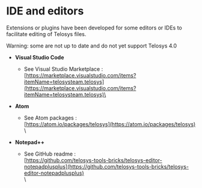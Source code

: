 # IDE and editors

Extensions or plugins have been developed for some editors or IDEs to facilitate editing of Telosys files.

Warning: some are not up to date and do not yet support Telosys 4.0

* **Visual Studio Code**&#x20;
  * See Visual Studio Marketplace :  \
    [https://marketplace.visualstudio.com/items?itemName=telosysteam.telosys](https://marketplace.visualstudio.com/items?itemName=telosysteam.telosys)\

* **Atom**&#x20;
  * See Atom packages :  \
    [https://atom.io/packages/telosys](https://atom.io/packages/telosys) \

* **Notepad++**
  * See GitHub readme : \
    [https://github.com/telosys-tools-bricks/telosys-editor-notepadplusplus](https://github.com/telosys-tools-bricks/telosys-editor-notepadplusplus) \
    \
